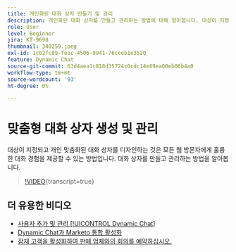 ```yaml
---
title: 개인화된 대화 상자 만들기 및 관리
description: 개인화된 대화 상자를 만들고 관리하는 방법에 대해 알아봅니다. 대상이 지정되고 개인 맞춤화된 대화 상자를 디자인하는 것은 모든 웹 방문자에게 훌륭한 대화 경험을 제공할 수 있는 방법입니다.
role: User
level: Beginner
jira: KT-9698
thumbnail: 340259.jpeg
exl-id: 1c02fc09-feec-4506-9941-76ceeb1e3520
feature: Dynamic Chat
source-git-commit: 63d4aea1c818d35724c0cdc14e69ea00eb06b4a0
workflow-type: tm+mt
source-wordcount: '93'
ht-degree: 0%

---
```


# 맞춤형 대화 상자 생성 및 관리

대상이 지정되고 개인 맞춤화된 대화 상자를 디자인하는 것은 모든 웹 방문자에게 훌륭한 대화 경험을 제공할 수 있는 방법입니다. 대화 상자를 만들고 관리하는 방법을 알아봅니다.

>[!VIDEO](https://video.tv.adobe.com/v/340259/?quality=12&learn=on){transcript=true}

## 더 유용한 비디오

* [사용자 추가 및 관리 [!UICONTROL Dynamic Chat]](user-management.md)
* [Dynamic Chat과 Marketo 통합 활성화](marketo-integration.md)
* [잠재 고객을 활성화하여 판매 업체와의 회의를 예약하십시오.](meeting-booking.md)
